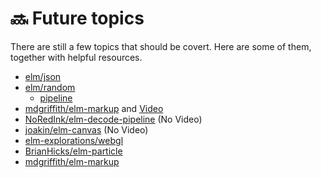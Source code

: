 # 🔜 Future topics

There are still a few topics that should be covert. Here are some of them, together with helpful resources.

* [elm/json](https://korban.net/posts/elm/2018-09-12-generate-json-from-elm-values-json-encode/)
* [elm/random](https://www.youtube.com/watch?v=YxGWQdFo2Yc)
  * [pipeline](https://github.com/alexspurling/elm-recipes/tree/master/random)
* [mdgriffith/elm-markup](https://korban.net/posts/elm/2019-05-21-intro-elm-markup-elmstatic/) and [Video](https://www.youtube.com/watch?v=8Zd3ocr9Di8)
* [NoRedInk/elm-decode-pipeline](https://korban.net/posts/elm/2018-07-10-how-json-decode-pipeline-chaining-works/) \(No Video\)
* [joakin/elm-canvas](https://discourse.elm-lang.org/t/some-p5js-org-examples-in-elm/3781) \(No Video\)
* [elm-explorations/webgl](https://www.youtube.com/watch?v=Z-6ETEBNlMs)
* [BrianHicks/elm-particle](https://www.youtube.com/watch?v=goL7LeDHFi4)
* [mdgriffith/elm-markup](https://www.youtube.com/watch?v=8Zd3ocr9Di8)

